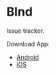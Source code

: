 # Blnd

Issue tracker.

Download App:
* [Android](https://play.google.com/store/apps/details?id=com.luisra.blnd)
* [iOS](https://apps.apple.com/us/app/id1533585115)
